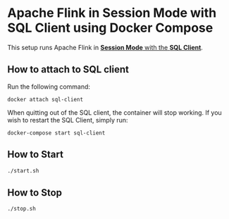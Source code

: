 # Apache Flink in Session Mode with SQL Client using Docker Compose

This setup runs Apache Flink in [**Session Mode** with the **SQL Client**](https://nightlies.apache.org/flink/flink-docs-release-1.20/docs/deployment/resource-providers/standalone/docker/#flink-sql-client-with-session-cluster).

## How to attach to SQL client
Run the following command:

```
docker attach sql-client
```

When quitting out of the SQL client, the container will stop working. If you wish to restart the SQL Client, simply run:

```
docker-compose start sql-client
```

## How to Start

```bash
./start.sh
```

## How to Stop

```bash
./stop.sh
```